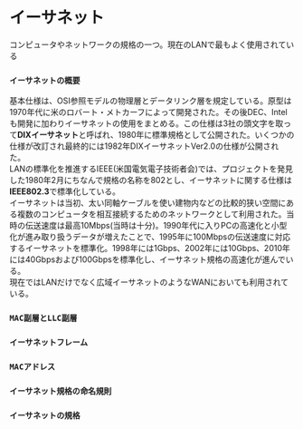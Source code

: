 # イーサネット
コンピュータやネットワークの規格の一つ。現在のLANで最もよく使用されている

### `イーサネットの概要`
基本仕様は、OSI参照モデルの物理層とデータリンク層を規定している。原型は1970年代に米のロバート・メトカーフによって開発された。その後DEC、Intelも開発に加わりイーサネットの使用をまとめる。この仕様は3社の頭文字を取って**DIXイーサネット**と呼ばれ、1980年に標準規格として公開された。いくつかの仕様が改訂され最終的には1982年DIXイーサネットVer2.0の仕様が公開された。  
LANの標準化を推進するIEEE(米国電気電子技術者会)では、プロジェクトを発見した1980年2月にちなんで規格の名称を802とし、イーサネットに関する仕様は**IEEE802.3**で標準化している。  
イーサネットは当初、太い同軸ケーブルを使い建物内などの比較的狭い空間にある複数のコンピュータを相互接続するためのネットワークとして利用された。当時の伝送速度は最高10Mbps(当時は十分)。1990年代に入りPCの高速化と小型化が進み取り扱うデータが増えたことで、1995年に100Mbpsの伝送速度に対応するイーサネットを標準化。1998年には1Gbps、2002年には10Gbps、2010年には40Gbpsおよび100Gbpsを標準化し、イーサネット規格の高速化が進んでいる。  
現在ではLANだけでなく広域イーサネットのようなWANにおいても利用されている。
### `MAC副層とLLC副層`
### `イーサネットフレーム`
### `MACアドレス`
### `イーサネット規格の命名規則`
### `イーサネットの規格`
